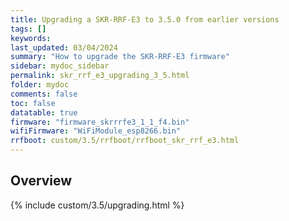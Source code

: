 ```yaml
---
title: Upgrading a SKR-RRF-E3 to 3.5.0 from earlier versions
tags: []
keywords: 
last_updated: 03/04/2024
summary: "How to upgrade the SKR-RRF-E3 firmware"
sidebar: mydoc_sidebar
permalink: skr_rrf_e3_upgrading_3_5.html
folder: mydoc
comments: false
toc: false
datatable: true
firmware: "firmware_skrrrfe3_1_1_f4.bin"
wifiFirmware: "WiFiModule_esp8266.bin"
rrfboot: custom/3.5/rrfboot/rrfboot_skr_rrf_e3.html
---
```


## Overview

{% include custom/3.5/upgrading.html %}
